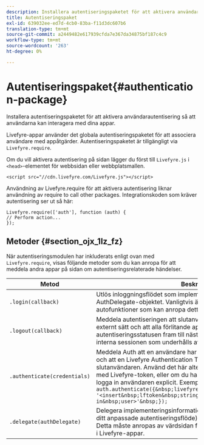 ```yaml
---
description: Installera autentiseringspaketet för att aktivera användarautentisering så att användarna kan interagera med dina appar.
title: Autentiseringspaket
exl-id: 639032ee-ed7d-4cb0-83ba-f11d3dc607b6
translation-type: tm+mt
source-git-commit: a2449482e617939cfda7e367da34875bf187c4c9
workflow-type: tm+mt
source-wordcount: '263'
ht-degree: 0%

---
```


# Autentiseringspaket{#authentication-package}

Installera autentiseringspaketet för att aktivera användarautentisering så att användarna kan interagera med dina appar.

Livefyre-appar använder det globala autentiseringspaketet för att associera användare med appåtgärder. Autentiseringspaketet är tillgängligt via `Livefyre.require`.

Om du vill aktivera autentisering på sidan lägger du först till `Livefyre.js` i `<head>`-elementet för webbsidan eller webbplatsmallen.

```
<script src="//cdn.livefyre.com/Livefyre.js"></script>
```

Användning av Livefyre.require för att aktivera autentisering liknar användning av require to call other packages. Integrationskoden som kräver autentisering ser ut så här:

```
Livefyre.require(['auth'], function (auth) {  
// Perform action... 
});
```

## Metoder {#section_ojx_1lz_fz}

När autentiseringsmodulen har inkluderats enligt ovan med `Livefyre.require`, visas följande metoder som du kan anropa för att meddela andra appar på sidan om autentiseringsrelaterade händelser.

| Metod | Beskrivning |
|--- |--- |
| `.login(callback)` | Utlös inloggningsflödet som implementerats av det registrerade AuthDelegate-objektet. Vanligtvis är det bara appar med autofunktioner som kan anropa detta, inte själva värdsidan. |
| `.logout(callback)` | Meddela autentiseringen att slutanvändaren har loggat ut på något externt sätt och att alla förlitande appar ska rensa autentiseringsstatusen fram till nästa inloggning. Detta rensar den interna sessionen som underhålls av Auth. |
| `.authenticate(credentials)` | Meddela Auth att en användare har autentiserats på något externt sätt och att en Livefyre Authentication Token har erhållits för slutanvändaren. Använd det här alternativet om du anger en cookie med Livefyre-token, eller om du har en token för användaren och vill logga in användaren explicit. Exempel: <br>`auth.authenticate({&nbsp;livefyre:&nbsp;`<br>`'<insert&nbsp;lftoken&nbsp;string&nbsp;for&nbsp;newly&nbsp;logged-in&nbsp;user>'&nbsp;});` |
| `.delegate(authDelegate)` | Delegera implementeringsinformationen för autentisering (till exempel ditt anpassade autentiseringsflöde) till ett objekt som du definierar. Detta måste anropas av värdsidan för att aktivera interaktiva funktioner i Livefyre-appar. |
